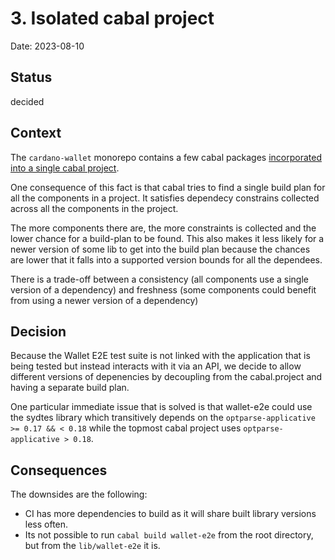# 3. Isolated cabal project

Date: 2023-08-10

## Status

decided

## Context

The `cardano-wallet` monorepo contains a few cabal packages
[incorporated into a single cabal project](https://cabal.readthedocs.io/en/stable/nix-local-build.html#developing-multiple-packages).

One consequence of this fact is that cabal tries to find a single build plan
for all the components in a project.  It satisfies dependecy constrains
collected across all the components in the project.

The more components there are, the more constraints is collected and the lower
chance for a build-plan to be found. This also makes it less likely for a newer
version of some lib to get into the build plan because the chances are lower
that it falls into a supported version bounds for all the dependees.

There is a trade-off between a consistency (all components use a single version
of a dependency) and freshness (some components could benefit from using a newer
version of a dependency)

## Decision

Because the Wallet E2E test suite is not linked with the application that is
being tested but instead interacts with it via an API, we decide to allow
different versions of depenencies by decoupling from the cabal.project and
having a separate build plan.

One particular immediate issue that is solved is that wallet-e2e could use the
sydtes library which transitively depends on the
`optparse-applicative >= 0.17 && < 0.18` while the topmost cabal project
uses `optparse-applicative > 0.18`.

## Consequences

The downsides are the following:
- CI has more dependencies to build as it will share built library versions
  less often.
- Its not possible to run `cabal build wallet-e2e` from the root directory,
  but from the `lib/wallet-e2e` it is.
